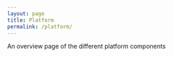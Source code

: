 ```yaml
---
layout: page
title: Platform
permalink: /platform/
---
```


An overview page of the different platform components